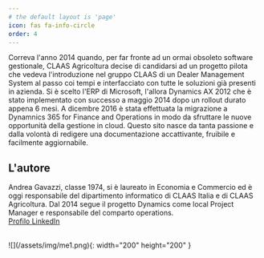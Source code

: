```yaml
---
# the default layout is 'page'
icon: fas fa-info-circle
order: 4
---
```


Correva l'anno 2014 quando, per far fronte ad un ormai obsoleto software gestionale, CLAAS Agricoltura decise di candidarsi ad un progetto pilota che vedeva l'introduzione nel gruppo CLAAS di un Dealer Management System al passo coi tempi e interfacciato con tutte le soluzioni già presenti in azienda.
Si è scelto l'ERP di Microsoft, l'allora Dynamics AX 2012 che è stato implementato con successo a maggio 2014 dopo un rollout durato appena 6 mesi. A dicembre 2016 è stata effettuata la migrazione a Dynamnics 365 for Finance and Operations in modo da sfruttare le nuove opportunità della gestione in cloud.
Questo sito nasce da tanta passione e dalla volontà di redigere una documentazione accattivante, fruibile e facilmente aggiornabile.

## L'autore ##

Andrea Gavazzi, classe 1974, si è laureato in Economia e Commercio ed è oggi responsabile del dipartimento informatico di CLAAS Italia e di CLAAS Agricoltura. Dal 2014 segue il progetto Dynamics come local Project Manager e responsabile del comparto operations.  
[Profilo LinkedIn](https://www.linkedin.com/in/andreagavazzi/)

<br>
![](/assets/img/me1.png){: width="200" height="200" }

